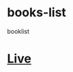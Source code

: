 # books-list
booklist
 
  <h1><a href="https://farukwebcode21.github.io/books-list/">Live</a></h1> 
